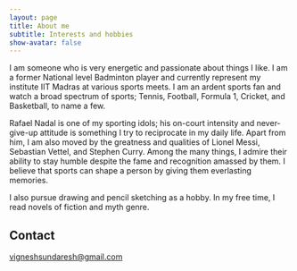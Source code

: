 ```yaml
---
layout: page
title: About me
subtitle: Interests and hobbies
show-avatar: false
---
```


I am someone who is very energetic and passionate about things I like. I am a former National level Badminton player and currently represent my institute IIT Madras at various sports meets. I am an ardent sports fan and watch a broad spectrum of sports; Tennis, Football, Formula 1, Cricket, and Basketball, to name a few.  

Rafael Nadal is one of my sporting idols; his on-court intensity and never-give-up attitude is something I try to reciprocate in my daily life. Apart from him, I am also moved by the greatness and qualities of Lionel Messi, Sebastian Vettel, and Stephen Curry. Among the many things, I admire their ability to stay humble despite the fame and recognition amassed by them. I believe that sports can shape a person by giving them everlasting memories.  

I also pursue drawing and pencil sketching as a hobby. In my free time, I read novels of fiction and myth genre.


## Contact
[vigneshsundaresh@gmail.com](vigneshsundaresh@gmail.com)
